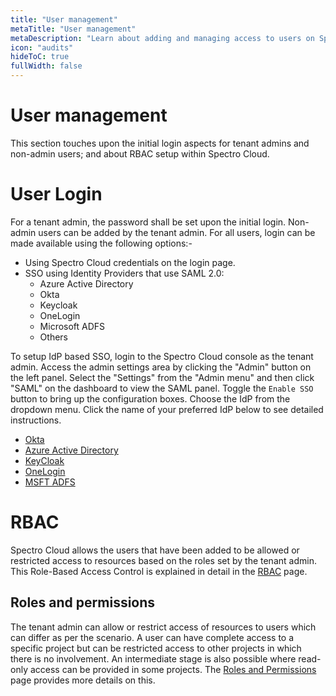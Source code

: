 ```yaml
---
title: "User management"
metaTitle: "User management"
metaDescription: "Learn about adding and managing access to users on Spectro Cloud using SAML based SSO. Also explains how users and tenant admins have been setup on Spectro Cloud"
icon: "audits"
hideToC: true
fullWidth: false
---
```


# User management

This section touches upon the initial login aspects for tenant admins and non-admin users; and about RBAC setup within Spectro Cloud.

# User Login

For a tenant admin, the password shall be set upon the initial login. Non-admin users can be added by the tenant admin. For all users, login can be made available using the following options:-

* Using Spectro Cloud credentials on the login page.
* SSO using Identity Providers that use SAML 2.0:
  * Azure Active Directory
  * Okta
  * Keycloak
  * OneLogin
  * Microsoft ADFS
  * Others

To setup IdP based SSO, login to the Spectro Cloud console as the tenant admin. Access the admin settings area by clicking the "Admin" button on the left panel.
Select the "Settings" from the "Admin menu" and then click "SAML" on the dashboard to view the SAML panel. Toggle the `Enable SSO` button to bring up the configuration boxes.
Choose the IdP from the dropdown menu. Click the name of your preferred IdP below to see detailed instructions.
* [Okta](/user-management/okta)
* [Azure Active Directory](/user-management/azure-ad)
* [KeyCloak](/user-management/keycloak)
* [OneLogin](/user-management/ßonelogin)
* [MSFT ADFS](/user-management/msft-adfs)

# RBAC

Spectro Cloud allows the users that have been added to be allowed or restricted access to resources based on the roles set by the tenant admin. This Role-Based Access Control is explained in detail in the [RBAC](/user-management/rbac) page.

## Roles and permissions

The tenant admin can allow or restrict access of resources to users which can differ as per the scenario. A user can have complete access to a specific project but can be restricted access to other projects in which there is no involvement. An intermediate stage is also possible where read-only access can be provided in some projects. The [Roles and Permissions](/user-management/about-roles-and-permissions) page provides more details on this.
